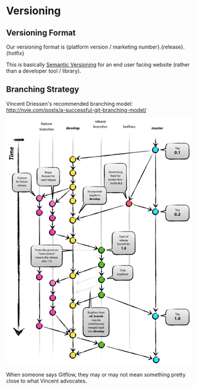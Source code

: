 # Versioning

## Versioning Format 

Our versioning format is {platform version / marketing number}.{release}.{hotfix}

This is basically [Semantic Versioning](http://semver.org/) for an end user facing website
(rather than a developer tool / library).

## Branching Strategy

Vincent Driessen's recommended branching model:
http://nvie.com/posts/a-successful-git-branching-model/

![image of branching model](./branching.png)

When someone says Gitflow, they may or may not mean something pretty close to what Vincent advocates.
